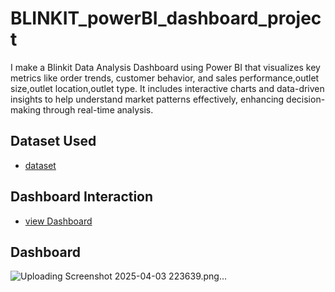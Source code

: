# BLINKIT_powerBI_dashboard_project
I make a Blinkit Data Analysis Dashboard using Power BI that visualizes key metrics like order trends, customer behavior, and sales performance,outlet size,outlet location,outlet type. It includes interactive charts and data-driven insights to help understand market patterns effectively, enhancing decision-making through real-time analysis.
## Dataset Used
- <a href="https://github.com/Subhajit2163/BLINKIT-_powerBI_dashboard_project/blob/main/BlinkIT%20Grocery%20Data%20(1).xlsx">dataset </a>
## Dashboard Interaction
- <a href="https://github.com/Subhajit2163/BLINKIT-_powerBI_dashboard_project/blob/main/Screenshot%202025-04-03%20223639.png">view Dashboard </a>
## Dashboard
![Uploading Screenshot 2025-04-03 223639.png…]()

